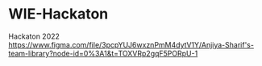 # WIE-Hackaton
Hackaton 2022
https://www.figma.com/file/3pcpYUJ6wxznPmM4dytV1Y/Anjiya-Sharif's-team-library?node-id=0%3A1&t=TOXVRp2gqF5PORpU-1
